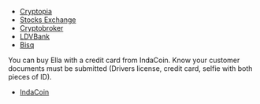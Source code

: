 <!-- TITLE: Supported Exchanges -->
<!-- SUBTITLE: A stable network with no premine and no dev fees -->


* [Cryptopia](https://www.cryptopia.co.nz/Exchange?market=ELLA_BTC)
* [Stocks Exchange](https://stocks.exchange/trade/ELLA/BTC)
* [Cryptobroker](https://trade.cryptobroker.io/markets/ellabtc)
* [LDVBank](https://ldvbank.com/en-us/trading/)
* [Bisq](https://bisq.network/)

You can buy Ella with a credit card from IndaCoin.  Know your customer documents must be submitted (Drivers license, credit card, selfie with both pieces of ID).

* [IndaCoin](https://indacoin.com/)
